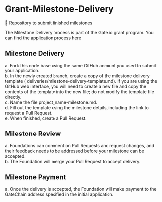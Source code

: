 # Grant-Milestone-Delivery  
📢 Repository to submit finished milestones

The Milestone Delivery process is part of the Gate.io grant program. You can find the application process here

## Milestone Delivery
a.  Fork this code base using the same GitHub account you used to submit your application.   
b.  In the newly created branch, create a copy of the milestone delivery template ( deliveries/milestone-delivery-template.md). If you are using the GitHub web interface, you will need to create a new file and copy the contents of the template into the new file; do not modify the template file directly.    
c.  Name the file project_name-milestone.md.  
d.  Fill out the template using the milestone details, including the link to request a Pull Request.   
e.  When finished, create a Pull Request.  

## Milestone Review
a.  Foundations can comment on Pull Requests and request changes, and their feedback needs   to be addressed before your milestone can be accepted.  
b.  The Foundation will merge your Pull Request to accept delivery.

## Milestone Payment
a.  Once the delivery is accepted, the Foundation will make payment to the GateChain address specified in the initial application.
